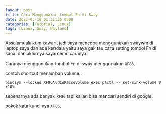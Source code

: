 ```yaml
---
layout: post
title: Cara Menggunakan tombol Fn di Sway
date: 2023-03-18 01:32:25 0500
categories: [Tutorial, Linux]
tags: [Linux, Sway, Wayland]
---
```


Assalamualaikum kawan, jadi saya mencoba menggunakan swaywm di laptop saya dan ada kendala
yaitu saya gak tau cara setting tombol Fn di sana. dan akhirnya saya nemu caranya.

Caranya menggunakan tombol Fn di sway menggunakan `XF86`.

contoh shortcut menambah volume : 
```
bindsym --locked XF86AudioRaiseVolume exec pactl -- set-sink-volume 0 +10%
```

sebenarnya ada banyak `XF86` tapi kalian bisa mencari sendiri di google.

pokok kata kunci nya `XF86`.
